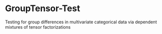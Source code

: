 # GroupTensor-Test
Testing for group differences in multivariate categorical data via dependent mixtures of tensor factorizations
